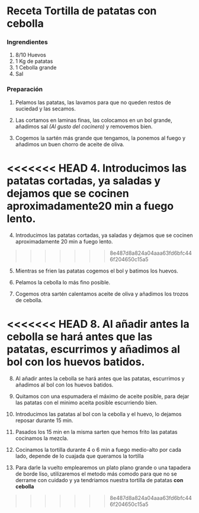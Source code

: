 # Receta Tortilla de patatas **con cebolla**

### **Ingrendientes**

1. 8/10 Huevos
2. 1 Kg de patatas
3. 1 Cebolla grande
4. Sal

### **Preparación**

1. Pelamos las patatas, las lavamos para que no queden restos de suciedad y las secamos.

2. Las cortamos en laminas finas, las colocamos en un bol grande, añadimos sal *(Al gusto del cocinero)* y removemos bien.

3. Cogemos la sartén más grande que tengamos, la ponemos al fuego y añadimos un buen chorro de aceite de oliva.

<<<<<<< HEAD
4. Introducimos las patatas cortadas, ya saladas y dejamos que se cocinen aproximadamente20 min a fuego lento.
=======
4. Introducimos las patatas cortadas, ya saladas y dejamos que se cocinen aproximadamente 20 min a fuego lento.
>>>>>>> 8e487d8a824a04aaa63fd6bfc446f204650c15a5

5. Mientras se frien las patatas cogemos el bol y batimos los huevos.

6. Pelamos la cebolla lo más fino posible.

7. Cogemos otra sartén calentamos aceite de oliva y añadimos los trozos de cebolla.

<<<<<<< HEAD
8. Al añadir antes la cebolla se hará antes que las patatas, escurrimos y añadimos al bol con los huevos batidos.
=======
8. Al añadir antes la cebolla se hará antes que las patatas, escurrimos y añadimos al bol con los huevos batidos.

9. Quitamos con una espumadera el máximo de aceite posible, para dejar las patatas con el minimo aceita posible escurriendo bien.

10. Introducimos las patatas al bol con la cebolla y el huevo, lo dejamos reposar durante 15 min.

11. Pasados los 15 min en la misma sarten que hemos frito las patatas cocinamos la mezcla.

12. Cocinamos la tortilla durante 4 o 6 min a fuego medio-alto por cada lado, depende de lo cuajada que queramos la tortilla

13. Para darle la vuelto emplearemos un plato plano grande o una tapadera de borde liso, utilizaremos el metodo más comodo para que no se derrame con cuidado y ya tendriamos nuestra tortilla de patatas **con cebolla**
>>>>>>> 8e487d8a824a04aaa63fd6bfc446f204650c15a5
